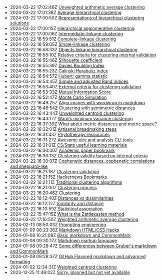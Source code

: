 * 2024-03-22 17:02:46Z [Unweighted arithmetic average clustering](../35)
* 2024-03-22 17:01:38Z [Average hierarchical clustering](../34)
* 2024-03-22 17:00:50Z [Representations of hierarchical clustering solutions](../33)
* 2024-03-22 17:00:15Z [Hierarchical agglomerative clustering](../32)
* 2024-03-22 17:00:06Z [Intermediate-linkage clustering](../31)
* 2024-03-22 16:59:51Z [Complete-linkage clustering](../30)
* 2024-03-22 16:59:05Z [Single-linkage clustering](../29)
* 2024-03-22 16:58:33Z [Objects linkage hierarchical clustering](../28)
* 2024-03-22 16:58:10Z [Relative criteria for clustering internal validation](../27)
* 2024-03-22 16:55:46Z [Silhouette coefficient](../26)
* 2024-03-22 16:55:39Z [Davies Boulding Index](../25)
* 2024-03-22 16:55:23Z [Calinski Harabasz index](../24)
* 2024-03-22 16:54:57Z [Hubert' gamma statistic](../22)
* 2024-03-22 16:54:45Z [Simple and adjusted Rand indices](../21)
* 2024-03-22 16:53:40Z [External criteria for clustering validation](../20)
* 2024-03-22 16:53:33Z [Mutual Information Score](../48)
* 2024-03-22 16:52:47Z [Monte Carlo Simulation](../47)
* 2024-03-22 16:49:25Z [Align images with wordwrap in markdown](../19)
* 2024-03-22 16:46:54Z [Clustering with semimetric distances](../17)
* 2024-03-22 16:43:44Z [Unweighted centroid clustering](../37)
* 2024-03-22 16:43:17Z [Ward's minimum variance clustering](../39)
* 2024-03-22 16:37:39Z [What about metric distances and metric space?](../16)
* 2024-03-22 16:32:01Z [Artisanal breadmaking steps](../15)
* 2024-03-22 16:31:43Z [Phytotherapy ressources](../14)
* 2024-03-22 16:31:27Z [Awesome dev and analysis CLI tools](../13)
* 2024-03-22 16:31:01Z [CS/Stats useful learning materials](../12)
* 2024-03-22 16:30:30Z [Academic paper bookmark](../11)
* 2024-03-22 16:30:13Z [Clustering validity based on internal criteria](../10)
* 2024-03-22 16:30:07Z [Cophenetic distances, cophenetic correlations and sheppard-like](../23)
* 2024-03-22 16:21:18Z [Clustering validation](../9)
* 2024-03-22 16:21:15Z [Hackernews Bookmarks](../8)
* 2024-03-22 16:21:11Z [Traditional clustering algorithms](../7)
* 2024-03-22 16:21:00Z [Clustering process](../6)
* 2024-03-22 16:20:46Z [Clustering](../5)
* 2024-03-22 16:12:40Z [Distances vs dissimilarities](../4)
* 2024-03-22 16:12:12Z [Similarity and distance](../3)
* 2024-03-22 16:10:59Z [Statistical association](../2)
* 2024-03-22 15:47:15Z [What is the Zettlekasten method](../1)
* 2024-03-22 17:16:50Z [Weighted arithmetic average clustering](../36)
* 2024-02-13 08:50:03Z [Prompting engineering](../46)
* 2024-01-09 08:23:36Z [Markdown HTML/CSS Hacks](../44)
* 2024-01-08 16:21:08Z [Basic markdown and CommonMark](../41)
* 2024-01-08 09:30:17Z [Markdown markup language](../40)
* 2024-01-08 09:28:47Z [Some differences between Gruber's markdown and CommonMark ](../42)
* 2024-01-08 09:28:37Z [GitHub Flavored markdown and advanced formating](../43)
* 2024-01-02 12:34:31Z [Weighted centroid clustering](../38)
* 2023-12-25 11:46:02Z [Sorry, planned but not yet available](../0)
